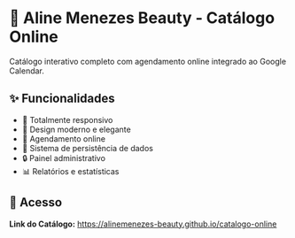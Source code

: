 # 💅 Aline Menezes Beauty - Catálogo Online

Catálogo interativo completo com agendamento online integrado ao Google Calendar.

## ✨ Funcionalidades

- 📱 Totalmente responsivo
- 🎨 Design moderno e elegante
- 📅 Agendamento online
- 💾 Sistema de persistência de dados
- 🔒 Painel administrativo
- 📊 Relatórios e estatísticas

## 🚀 Acesso

**Link do Catálogo:** https://alinemenezes-beauty.github.io/catalogo-online
